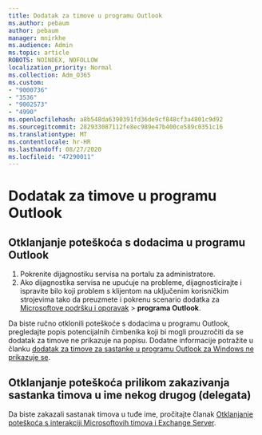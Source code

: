 ```yaml
---
title: Dodatak za timove u programu Outlook
ms.author: pebaum
author: pebaum
manager: mnirkhe
ms.audience: Admin
ms.topic: article
ROBOTS: NOINDEX, NOFOLLOW
localization_priority: Normal
ms.collection: Adm_O365
ms.custom:
- "9000736"
- "3536"
- "9002573"
- "4990"
ms.openlocfilehash: a8b548da6390391fd36de9cf848cf3a4801c9d92
ms.sourcegitcommit: 282933087112fe8ec989e47b400ce589c0351c16
ms.translationtype: MT
ms.contentlocale: hr-HR
ms.lasthandoff: 08/27/2020
ms.locfileid: "47290011"
---
```

# <a name="teams-outlook-add-in"></a>Dodatak za timove u programu Outlook

## <a name="to-troubleshoot-a-missing-teams-outlook-add-in"></a>Otklanjanje poteškoća s dodacima u programu Outlook

1. Pokrenite dijagnostiku servisa na portalu za administratore. 
2. Ako dijagnostika servisa ne upućuje na probleme, dijagnosticirajte i ispravite bilo koji problem s klijentom na uključenim korisničkim strojevima tako da preuzmete i pokrenu scenario dodatka za [Microsoftove podršku i oporavak](https://aka.ms/SaRA-TeamsAddInScenario)  >  **programa Outlook**.

Da biste ručno otklonili poteškoće s dodacima u programu Outlook, pregledajte popis potencijalnih čimbenika koji bi mogli prouzročiti da se dodatak za timove ne prikazuje na popisu. Dodatne informacije potražite u članku [dodatak za timove za sastanke u programu Outlook za Windows ne prikazuje se](https://docs.microsoft.com/microsoftteams/teams-add-in-for-outlook#teams-meeting-add-in-in-outlook-for-windows-does-not-show).

## <a name="to-troubleshoot-scheduling-a-teams-meeting-on-behalf-of-someone-else-delegate"></a>Otklanjanje poteškoća prilikom zakazivanja sastanka timova u ime nekog drugog (delegata)

Da biste zakazali sastanak timova u tuđe ime, pročitajte članak [Otklanjanje poteškoća s interakciji Microsoftovih timova i Exchange Server](https://docs.microsoft.com/microsoftteams/troubleshoot/known-issues/teams-exchange-interaction-issue).
